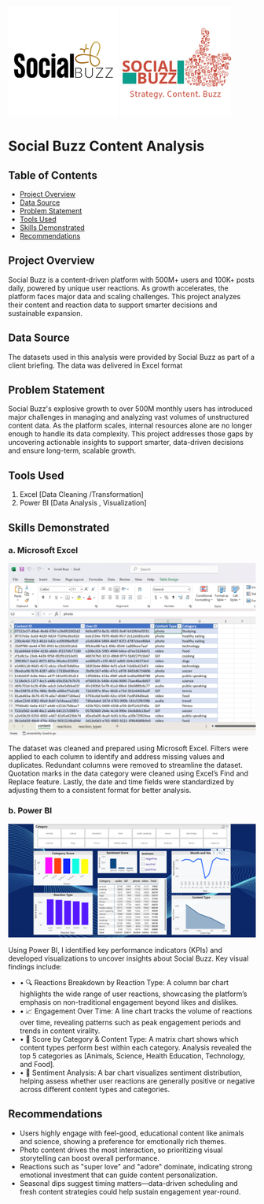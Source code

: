 ![Social Buzz](Sbuzz2.png)                                              ![Social Buzz](SBuzz.png)
# Social Buzz Content Analysis
## Table of Contents
- [Project Overview](#project-overview)
- [Data Source](#data-source)
- [Problem Statement](#problem-statement)
- [Tools Used](#tools-used)
- [Skills Demonstrated](#skills-demonstrated)
- [Recommendations](#recommendations)

## Project Overview
Social Buzz is a content-driven platform with 500M+ users and 100K+ posts daily, powered by unique user reactions.
As growth accelerates, the platform faces major data and scaling challenges.
This project analyzes their content and reaction data to support smarter decisions and sustainable expansion. 

## Data Source
The datasets used in this analysis were provided by Social Buzz as part of a client briefing. The data was delivered in Excel format

## Problem Statement
Social Buzz's explosive growth to over 500M monthly users has introduced major challenges in managing and analyzing vast volumes of unstructured content data. As the platform scales, internal resources alone are no longer enough to handle its data complexity. This project addresses those gaps by uncovering actionable insights to support smarter, data-driven decisions and ensure long-term, scalable growth. 

## Tools Used 
1.	Excel [Data Cleaning /Transformation]
2.	Power BI [Data Analysis , Visualization]

## Skills Demonstrated 
### a.	Microsoft Excel 
![Data Sets](SBuzz_Excel.png)

The dataset was cleaned and prepared using Microsoft Excel. Filters were applied to each column to identify and address missing values and duplicates. Redundant columns were removed to streamline the dataset. Quotation marks in the data category were cleaned using Excel’s Find and Replace feature. Lastly, the date and time fields were standardized by adjusting them to a consistent format for better analysis.

### b. Power BI
![Data visuals](SBuzz_PowerBi.png)

Using Power BI, I identified key performance indicators (KPIs) and developed visualizations to uncover insights about Social Buzz. Key visual findings include:
- •	🔍 Reactions Breakdown by Reaction Type: A column bar chart highlights the wide range of user reactions, showcasing the platform’s emphasis on non-traditional engagement beyond likes and dislikes.
- •	📈 Engagement Over Time: A line chart tracks the volume of reactions over time, revealing patterns such as peak engagement periods and trends in content virality.
- •	🎯 Score by Category & Content Type: A matrix chart shows which content types perform best within each category. Analysis revealed the top 5 categories as [Animals, Science, Health Education, Technology, and Food].
- •	🧠 Sentiment Analysis: A bar chart visualizes sentiment distribution, helping assess whether user reactions are generally positive or negative across different content types and categories. 

## Recommendations
- Users highly engage with feel-good, educational content like animals and science, showing a preference for emotionally rich themes.
- Photo content drives the most interaction, so prioritizing visual storytelling can boost overall performance.
- Reactions such as "super love" and "adore" dominate, indicating strong emotional investment that can guide content personalization.
- Seasonal dips suggest timing matters—data-driven scheduling and fresh content strategies could help sustain engagement year-round.


